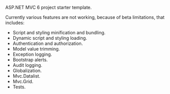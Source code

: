 ASP.NET MVC 6 project starter template.

Currently various features are not working, because of beta limitations, that includes:
- Script and styling minification and bundling.
- Dynamic script and styling loading.
- Authentication and authorization.
- Model value trimming.
- Exception logging.
- Bootstrap alerts.
- Audit logging.
- Globalization.
- Mvc.Datalist.
- Mvc.Grid.
- Tests.
